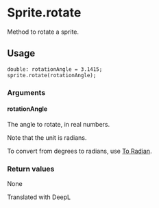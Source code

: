 # Sprite.rotate

Method to rotate a sprite.

## Usage

```
double: rotationAngle = 3.1415;
sprite.rotate(rotationAngle);
```

### Arguments

#### rotationAngle

The angle to rotate, in real numbers.

Note that the unit is radians.

To convert from degrees to radians, use [To Radian](/lib/math/toRad).

### Return values

None

Translated with DeepL